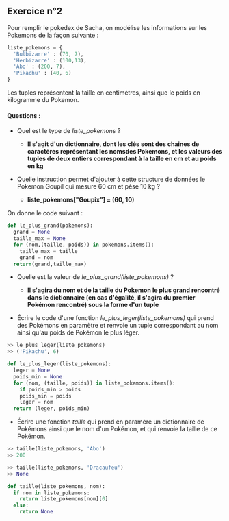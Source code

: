 ## Exercice n°2



Pour remplir le pokedex de Sacha, on modélise les informations sur les Pokemons de la façon suivante :

```python
liste_pokemons = {
  'Bulbizarre' : (70, 7),
  'Herbizarre' : (100,13),
  'Abo' : (200, 7),
  'Pikachu' : (40, 6)
}
```

Les tuples représentent la taille en centimètres, ainsi que le poids en kilogramme du Pokemon.

#### Questions :

- Quel est le type de *liste_pokemons* ?
  - **Il s'agit d'un dictionnaire, dont les clés sont des chaines de caractères représentant les nomsdes Pokemons, et les valeurs des tuples de deux entiers correspondant à la taille en cm et au poids en kg**

- Quelle instruction permet d'ajouter à cette structure de données le Pokemon Goupil qui mesure 60 cm et pèse 10 kg ?
  - **liste_pokemons["Goupix"] = (60, 10)**

On donne le code suivant :

```python
def le_plus_grand(pokemons):
  grand = None
  taille_max = None
  for (nom,(taille, poids)) in pokemons.items():
    taille_max = taille
    grand = nom
  return(grand,taille_max)
```

- Quelle est la valeur de *le_plus_grand(liste_pokemons)* ?
  - **Il s'agira du nom et de la taille du Pokemon le plus grand rencontré dans le dictionnaire (en cas d'égalité, il s'agira du premier Pokémon rencontré) sous la forme d'un tuple**

- Écrire le code d'une fonction *le_plus_leger(liste_pokemons)* qui prend des Pokémons en paramètre et renvoie un tuple correspondant au nom ainsi qu'au poids de Pokémon le plus léger.

```python
>> le_plus_leger(liste_pokemons)
>> ('Pikachu', 6)
```

```python
def le_plus_leger(liste_pokemons):
  leger = None
  poids_min = None
  for (nom, (taille, poids)) in liste_pokemons.items():
    if poids_min > poids
    poids_min = poids
    leger = nom
  return (leger, poids_min)
```



- Écrire une fonction *taille* qui prend en paramère un dictionnaire de Pokémons ainsi que le nom d'un Pokémon, et qui renvoie la taille de ce Pokémon.

```python
>> taille(liste_pokemons, 'Abo')
>> 200
```

```python
>> taille(liste_pokemons, 'Dracaufeu')
>> None
```

```python
def taille(liste_pokemons, nom):
  if nom in liste_pokemons:
    return liste_pokemons[nom][0]
  else:
    return None
```

